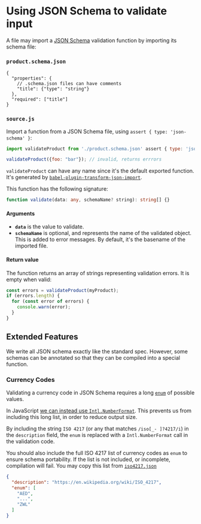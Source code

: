 # Using JSON Schema to validate input

A file may import a [JSON Schema](https://json-schema.org/) validation function by importing its schema file:

### `product.schema.json`

```json5
{
  "properties": {
    // .schema.json files can have comments
    "title": {"type": "string"}
  },
  "required": ["title"]
}
```

### `source.js`

Import a function from a JSON Schema file, using `assert { type: 'json-schema' }`:

```js
import validateProduct from './product.schema.json' assert { type: 'json-schema' };

validateProduct({foo: "bar"}); // invalid, returns errrors
```

`validateProduct` can have any name since it's the default exported function. It's generated by [`babel-plugin-transform-json-import`](../../babel-plugins/babel-plugin-transform-json-import).

This function has the following signature:

```typescript
function validate(data: any, schemaName? string): string[] {}
```

#### Arguments

-   **`data`** is the value to validate.
-   **`schemaName`** is optional, and represents the name of the validated object. This is added to error messages. By default, it's the basename of the imported file.

#### Return value

The function returns an array of strings representing validation errors. It is empty when valid:

```js
const errors = validateProduct(myProduct);
if (errors.length) {
  for (const error of errors) {
    console.warn(error);
  }
}
```

## Extended Features

We write all JSON schema exactly like the standard spec. However, some schemas can be annotated so that they can be compiled into a special function.

### Currency Codes

Validating a currency code in JSON Schema requires a long [`enum`](http://json-schema.org/understanding-json-schema/reference/generic.html#enumerated-values) of possible values.

In JavaScript [we can instead use `Intl.NumberFormat`](https://developer.mozilla.org/en-US/docs/Web/JavaScript/Reference/Global_Objects/Intl/NumberFormat/NumberFormat#currency_formatting). This prevents us from including this long list, in order to reduce output size.

By including the string `ISO 4217` (or any that matches `/iso[_- ]?4217/i`) in the `description` field, the `enum` is replaced with a `Intl.NumberFormat` call in the validation code.

You should also include the full ISO 4217 list of currency codes as `enum` to ensure schema portability. If the list is not included, or incomplete, compilation will fail. You may copy this list from [`iso4217.json`](./iso4217.json)

```json
{
  "description": "https://en.wikipedia.org/wiki/ISO_4217",
  "enum": [
    "AED",
    "...",
    "ZWL"
  ]
}
```
